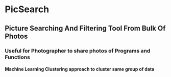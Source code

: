 # PicSearch
## Picture Searching And Filtering Tool From Bulk Of Photos

### Useful for Photographer to share photos of Programs and Functions
#### Machine Learning Clustering approach to cluster same group of data
